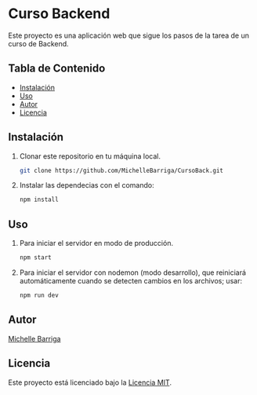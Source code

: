 # Curso Backend

Este proyecto es una aplicación web que sigue los pasos de la tarea de un curso de Backend.
## Tabla de Contenido

- [Instalación](#instalación)
- [Uso](#uso)
- [Autor](#autor)
- [Licencia](#licencia)

## Instalación

1. Clonar este repositorio en tu máquina local. 

    ```bash
    git clone https://github.com/MichelleBarriga/CursoBack.git
    ```
2. Instalar las dependecias con el comando:
    ```bash
    npm install
    ```

## Uso

1. Para iniciar el servidor en modo de producción.
    ```bash
    npm start
    ```
2. Para iniciar el servidor con nodemon (modo desarrollo), que reiniciará automáticamente cuando se detecten cambios en los archivos; usar:
    ```bash
    npm run dev
    ```

## Autor

[Michelle Barriga](https://github.com/MichelleBarriga)

## Licencia

Este proyecto está licenciado bajo la [Licencia MIT](LICENSE).
